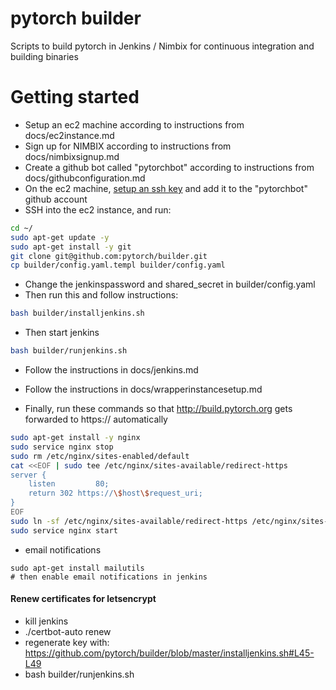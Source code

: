 # pytorch builder

Scripts to build pytorch in Jenkins / Nimbix for continuous integration and building binaries

# Getting started

* Setup an ec2 machine according to instructions from docs/ec2instance.md
* Sign up for NIMBIX  according to instructions from docs/nimbixsignup.md
* Create a github bot called "pytorchbot" according to instructions from docs/githubconfiguration.md
* On the ec2 machine, [setup an ssh key](https://help.github.com/articles/generating-an-ssh-key/) and add it to the "pytorchbot" github account
* SSH into the ec2 instance, and run:

```bash
cd ~/
sudo apt-get update -y
sudo apt-get install -y git
git clone git@github.com:pytorch/builder.git
cp builder/config.yaml.templ builder/config.yaml
```

* Change the jenkinspassword and shared_secret in builder/config.yaml
* Then run this and follow instructions:

```bash
bash builder/installjenkins.sh
```

* Then start jenkins

```bash
bash builder/runjenkins.sh
```

* Follow the instructions in docs/jenkins.md
* Follow the instructions in docs/wrapperinstancesetup.md

* Finally, run these commands so that http://build.pytorch.org gets forwarded to https:// automatically
```bash
sudo apt-get install -y nginx
sudo service nginx stop
sudo rm /etc/nginx/sites-enabled/default
cat <<EOF | sudo tee /etc/nginx/sites-available/redirect-https
server {
    listen         80;
	return 302 https://\$host\$request_uri;
}
EOF
sudo ln -sf /etc/nginx/sites-available/redirect-https /etc/nginx/sites-enabled/redirect-https
sudo service nginx start
```

 * email notifications
 ```
 sudo apt-get install mailutils
 # then enable email notifications in jenkins
 ```


#### Renew certificates for letsencrypt
- kill jenkins
- ./certbot-auto renew
- regenerate key with: https://github.com/pytorch/builder/blob/master/installjenkins.sh#L45-L49
- bash builder/runjenkins.sh
